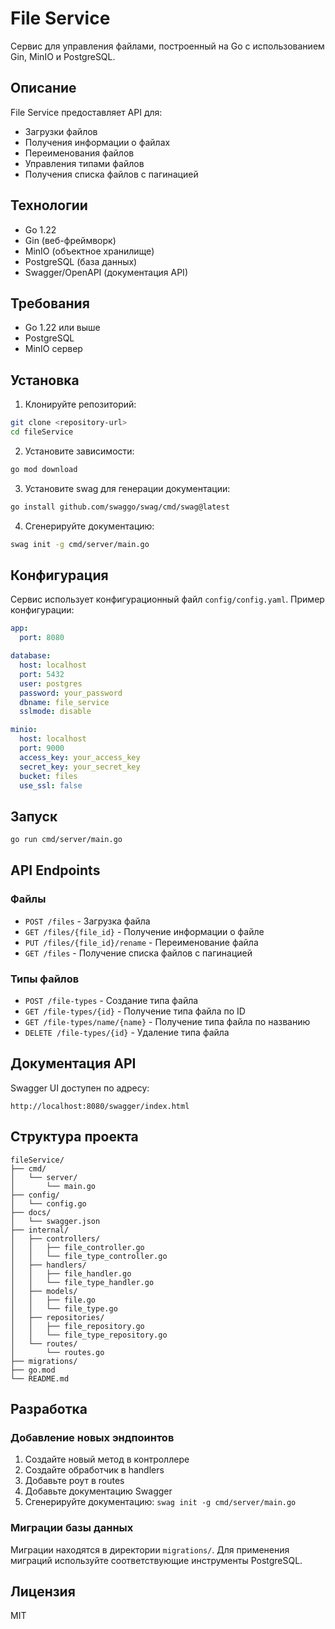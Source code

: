 # File Service

Сервис для управления файлами, построенный на Go с использованием Gin, MinIO и PostgreSQL.

## Описание

File Service предоставляет API для:
- Загрузки файлов
- Получения информации о файлах
- Переименования файлов
- Управления типами файлов
- Получения списка файлов с пагинацией

## Технологии

- Go 1.22
- Gin (веб-фреймворк)
- MinIO (объектное хранилище)
- PostgreSQL (база данных)
- Swagger/OpenAPI (документация API)

## Требования

- Go 1.22 или выше
- PostgreSQL
- MinIO сервер

## Установка

1. Клонируйте репозиторий:
```bash
git clone <repository-url>
cd fileService
```

2. Установите зависимости:
```bash
go mod download
```

3. Установите swag для генерации документации:
```bash
go install github.com/swaggo/swag/cmd/swag@latest
```

4. Сгенерируйте документацию:
```bash
swag init -g cmd/server/main.go
```

## Конфигурация

Сервис использует конфигурационный файл `config/config.yaml`. Пример конфигурации:

```yaml
app:
  port: 8080

database:
  host: localhost
  port: 5432
  user: postgres
  password: your_password
  dbname: file_service
  sslmode: disable

minio:
  host: localhost
  port: 9000
  access_key: your_access_key
  secret_key: your_secret_key
  bucket: files
  use_ssl: false
```

## Запуск

```bash
go run cmd/server/main.go
```

## API Endpoints

### Файлы

- `POST /files` - Загрузка файла
- `GET /files/{file_id}` - Получение информации о файле
- `PUT /files/{file_id}/rename` - Переименование файла
- `GET /files` - Получение списка файлов с пагинацией

### Типы файлов

- `POST /file-types` - Создание типа файла
- `GET /file-types/{id}` - Получение типа файла по ID
- `GET /file-types/name/{name}` - Получение типа файла по названию
- `DELETE /file-types/{id}` - Удаление типа файла

## Документация API

Swagger UI доступен по адресу:
```
http://localhost:8080/swagger/index.html
```

## Структура проекта

```
fileService/
├── cmd/
│   └── server/
│       └── main.go
├── config/
│   └── config.go
├── docs/
│   └── swagger.json
├── internal/
│   ├── controllers/
│   │   ├── file_controller.go
│   │   └── file_type_controller.go
│   ├── handlers/
│   │   ├── file_handler.go
│   │   └── file_type_handler.go
│   ├── models/
│   │   ├── file.go
│   │   └── file_type.go
│   ├── repositories/
│   │   ├── file_repository.go
│   │   └── file_type_repository.go
│   └── routes/
│       └── routes.go
├── migrations/
├── go.mod
└── README.md
```

## Разработка

### Добавление новых эндпоинтов

1. Создайте новый метод в контроллере
2. Создайте обработчик в handlers
3. Добавьте роут в routes
4. Добавьте документацию Swagger
5. Сгенерируйте документацию: `swag init -g cmd/server/main.go`

### Миграции базы данных

Миграции находятся в директории `migrations/`. Для применения миграций используйте соответствующие инструменты PostgreSQL.

## Лицензия

MIT
